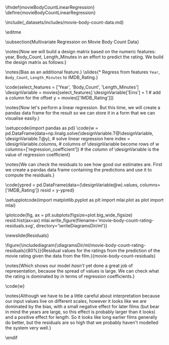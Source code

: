 \ifndef{movieBodyCountLinearRegression}
\define{movieBodyCountLinearRegression}

\include{_datasets/includes/movie-body-count-data.md}

\editme

\subsection{Multivariate Regression on Movie Body Count Data}

\notes{Now we will build a design matrix based on the numeric features: year, Body_Count, Length_Minutes in an effort to predict the rating. We build the design matrix as follows:}

\notes{Bias as an additional feature.}
\slides{* Regress from features `Year`, `Body_Count`, `Length_Minutes` to IMDB_Rating.}

\code{select_features = ['Year', 'Body_Count', 'Length_Minutes']
\designVariable = movies[select_features]
\designVariable['Eins'] = 1 # add a column for the offset
y = movies[['IMDB_Rating']]}

\notes{Now let's perform a linear regression. But this time, we will create a pandas data frame for the result so we can store it in a form that we can visualise easily.}

\setupcode{import pandas as pd}
\code{w = pd.DataFrame(data=np.linalg.solve(\designVariable.T@\designVariable, \designVariable.T@y),  # solve linear regression here
                 index = \designVariable.columns,  # columns of \designVariable become rows of w
                 columns=['regression_coefficient']) # the column of \designVariable is the value of regression coefficient}

\notes{We can check the residuals to see how good our estimates are. First we create a pandas data frame containing the predictions and use it to compute the residuals.}

\code{ypred = pd.DataFrame(data=(\designVariable@w).values, columns=['IMDB_Rating'])
resid = y-ypred}

\setupplotcode{import matplotlib.pyplot as plt
import mlai.plot as plot
import mlai}

\plotcode{fig, ax = plt.subplots(figsize=plot.big_wide_figsize)
resid.hist(ax=ax)
mlai.write_figure(filename='movie-body-count-rating-residuals.svg', 
				  directory='\writeDiagramsDir/ml')}

\newslide{Residuals}

\figure{\includediagram{\diagramsDir/ml/movie-body-count-rating-residuals}{80%}}{Residual values for the ratings from the prediction of the movie rating given the data from the film.}{movie-body-count-residuals}

\notes{Which shows our model *hasn't* yet done a great job of representation, because the spread of values is large. We can check what the rating is dominated by in terms of regression coefficients.}

\code{w}

\notes{Although we have to be a little careful about interpretation because our input values live on different scales, however it looks like we are dominated by the bias, with a small negative effect for later films (but bear in mind the years are large, so this effect is probably larger than it looks) and a positive effect for length. So it looks like long earlier films generally do better, but the residuals are so high that we probably haven't modelled the system very well.}

                            
\endif

